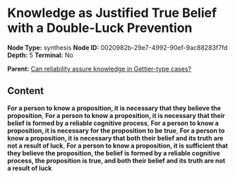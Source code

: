 # Knowledge as Justified True Belief with a Double-Luck Prevention

**Node Type:** synthesis
**Node ID:** 0020982b-29e7-4992-90ef-9ac88283f7fd
**Depth:** 5
**Terminal:** No

**Parent:** [Can reliability assure knowledge in Gettier-type cases?](can-reliability-assure-knowledge-in-gettier-type-cases-antithesis-4bdcc9dc-279f-4074-9a01-5290d2739b26.md)

## Content

**For a person to know a proposition, it is necessary that they believe the proposition**, **For a person to know a proposition, it is necessary that their belief is formed by a reliable cognitive process**, **For a person to know a proposition, it is necessary for the proposition to be true**, **For a person to know a proposition, it is necessary that both their belief and its truth are not a result of luck**, **For a person to know a proposition, it is sufficient that they believe the proposition, the belief is formed by a reliable cognitive process, the proposition is true, and both their belief and its truth are not a result of luck**
